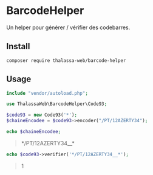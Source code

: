 # BarcodeHelper

Un helper pour générer / vérifier des codebarres.

## Install
```
composer require thalassa-web/barcode-helper
```


## Usage
```php
include "vendor/autoload.php";

use ThalassaWeb\BarcodeHelper\Code93;

$code93 = new Code93('*');
$chaineEncodee = $code93->encoder("/PT/12AZERTY34");

echo $chaineEncodee;
```
> \*/PT/12AZERTY34__*
```php
echo $code93->verifier('*/PT/12AZERTY34__*');
```
> 1
